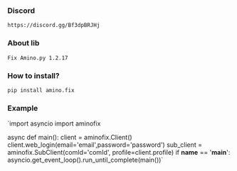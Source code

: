 ### Discord
`https://discord.gg/Bf3dpBRJHj`
### About lib
`Fix Amino.py 1.2.17`
### How to install?
`pip install amino.fix`

### Example
`import asyncio
import aminofix

async def main():
    client = aminofix.Client()
    client.web_login(email='email',password='password')
    sub_client = aminofix.SubClient(comId='comId', profile=client.profile)
if __name__ == '__main__':
    asyncio.get_event_loop().run_until_complete(main())`
